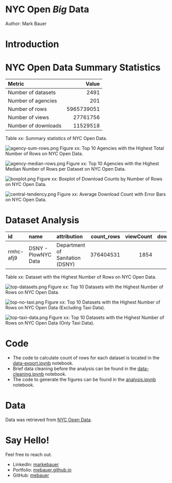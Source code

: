 # NYC Open *Big* Data
Author: Mark Bauer

# Introduction


# NYC Open Data Summary Statistics

| Metric              |      Value |
|:--------------------|-----------:|
| Number of datasets  |       2491 |
| Number of agencies  |        201 |
| Number of rows      | 5965739051 |
| Number of views     |   27761756 |
| Number of downloads |   11529518 |

Table xx: Summary statistics of NYC Open Data.


![agency-sum-rows.png](figures/agency-sum-rows.png)
Figure xx: Top 10 Agencies with the Highest Total Number of Rows on NYC Open Data.



![agency-median-rows.png](figures/agency-median-rows.png)
Figure xx: Top 10 Agencies with the Highest Median Number of Rows per Dataset on NYC Open Data.



![boxplot.png](figures/boxplot.png)
Figure xx: Boxplot of Download Counts by Number of Rows on NYC Open Data.



![central-tendency.png](figures/central-tendency.png)
Figure xx: Average Download Count with Error Bars on NYC Open Data.

# Dataset Analysis

| id        | name                | attribution                     |   count_rows |   viewCount |   downloadCount |
|:----------|:--------------------|:--------------------------------|-------------:|------------:|----------------:|
| rmhc-afj9 | DSNY - PlowNYC Data | Department of Sanitation (DSNY) |    376404531 |        1854 |             504 |

Table xx: Dataset with the Highest Number of Rows on NYC Open Data.


![top-datasets.png](figures/top-datasets.png)
Figure xx: Top 10 Datasets with the Highest Number of Rows on NYC Open Data.


![top-no-taxi.png](figures/top-no-taxi.png)
Figure xx: Top 10 Datasets with the Highest Number of Rows on NYC Open Data (Excluding Taxi Data).


![top-taxi-data.png](figures/top-taxi-data.png)
Figure xx: Top 10 Datasets with the Highest Number of Rows on NYC Open Data (Only Taxi Data).


# Code 
- The code to calculate count of rows for each dataset is located in the [data-export.ipynb](https://github.com/mebauer/nyc-open-bigdata/blob/main/data-export.ipynb) notebook.
- Brief data cleaning before the analysis can be found in the [data-cleaning.ipynb](https://github.com/mebauer/nyc-open-bigdata/blob/main/data-cleaning.ipynb) notebook.
- The code to generate the figures can be found in the [analysis.ipynb](https://github.com/mebauer/nyc-open-bigdata/blob/main/analysis.ipynb) notebook.

# Data
Data was retrieved from [NYC Open Data](https://opendata.cityofnewyork.us/).

# Say Hello!
Feel free to reach out.
- LinkedIn: [markebauer](https://www.linkedin.com/in/markebauer/)   
- Portfolio: [mebauer.github.io](https://mebauer.github.io/)
- GitHub: [mebauer](https://github.com/mebauer)
